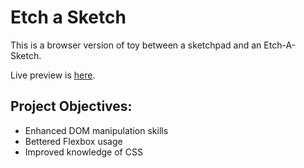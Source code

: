 # Etch a Sketch

This is a browser version of toy between a sketchpad and an Etch-A-Sketch.

Live preview is [here]().

## Project Objectives:
- Enhanced DOM manipulation skills
- Bettered Flexbox usage
- Improved knowledge of CSS 
